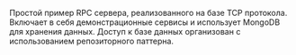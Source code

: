 Простой пример RPC сервера, реализованного на базе TCP протокола.  Включает в себя демонстрационные сервисы и использует MongoDB для хранения данных. Доступ к базе данных организован с использованием репозиторного паттерна.
